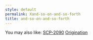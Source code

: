 ```yaml
---
style: default
permalink: Xand-so-on-and-so-forth
title: and-so-on-and-so-forth
---
```

You may also like:
[SCP-2090](http://scp-wiki.net/scp-2090)
[Origination](http://scp-wiki.net/origination)